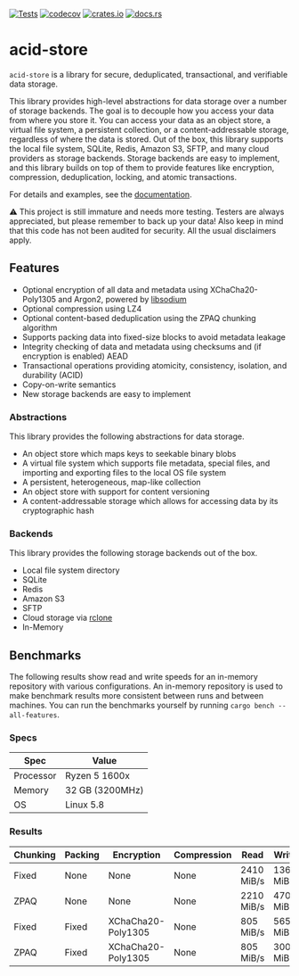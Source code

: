 [![Tests](https://github.com/lostatc/acid-store/workflows/Tests/badge.svg)](https://github.com/lostatc/acid-store/actions?query=workflow%3ATests)
[![codecov](https://codecov.io/gh/lostatc/acid-store/branch/main/graph/badge.svg)](https://codecov.io/gh/lostatc/acid-store)
[![crates.io](https://img.shields.io/crates/v/acid-store)](https://crates.io/crates/acid-store)
[![docs.rs](https://docs.rs/acid-store/badge.svg)](https://docs.rs/acid-store)

# acid-store

`acid-store` is a library for secure, deduplicated, transactional, and verifiable data storage.

This library provides high-level abstractions for data storage over a number of storage backends.
The goal is to decouple how you access your data from where you store it. You can access your data
as an object store, a virtual file system, a persistent collection, or a content-addressable
storage, regardless of where the data is stored. Out of the box, this library supports the local
file system, SQLite, Redis, Amazon S3, SFTP, and many cloud providers as storage backends. Storage
backends are easy to implement, and this library builds on top of them to provide features like
encryption, compression, deduplication, locking, and atomic transactions.

For details and examples, see the [documentation](https://docs.rs/acid-store).

⚠️ This project is still immature and needs more testing. Testers are always appreciated, but please
remember to back up your data! Also keep in mind that this code has not been audited for security.
All the usual disclaimers apply.

## Features
- Optional encryption of all data and metadata using XChaCha20-Poly1305 and Argon2, powered by
[libsodium](https://download.libsodium.org/doc/)
- Optional compression using LZ4
- Optional content-based deduplication using the ZPAQ chunking algorithm
- Supports packing data into fixed-size blocks to avoid metadata leakage
- Integrity checking of data and metadata using checksums and (if encryption is enabled) AEAD
- Transactional operations providing atomicity, consistency, isolation, and durability (ACID)
- Copy-on-write semantics
- New storage backends are easy to implement

### Abstractions

This library provides the following abstractions for data storage.

- An object store which maps keys to seekable binary blobs
- A virtual file system which supports file metadata, special files, and importing and exporting
files to the local OS file system
- A persistent, heterogeneous, map-like collection
- An object store with support for content versioning
- A content-addressable storage which allows for accessing data by its cryptographic hash

### Backends

This library provides the following storage backends out of the box.

- Local file system directory
- SQLite
- Redis
- Amazon S3
- SFTP
- Cloud storage via [rclone](https://rclone.org/)
- In-Memory

## Benchmarks

The following results show read and write speeds for an in-memory repository with various configurations. An in-memory
repository is used to make benchmark results more consistent between runs and between machines. You can run the
benchmarks yourself by running `cargo bench --all-features`.

### Specs

Spec | Value
--- | ---
Processor | Ryzen 5 1600x
Memory | 32 GB (3200MHz)
OS | Linux 5.8

### Results

Chunking | Packing | Encryption | Compression | Read | Write
--- | --- | --- | --- | --- | ---
Fixed | None | None | None | 2410 MiB/s | 1360 MiB/s
ZPAQ | None | None | None | 2210 MiB/s | 470 MiB/s
Fixed | Fixed | XChaCha20-Poly1305 | None | 805 MiB/s | 565 MiB/s
ZPAQ | Fixed | XChaCha20-Poly1305 | None | 805 MiB/s | 300 MiB/s

